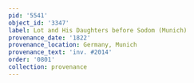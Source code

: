 ```yaml
---
pid: '5541'
object_id: '3347'
label: Lot and His Daughters before Sodom (Munich)
provenance_date: '1822'
provenance_location: Germany, Munich
provenance_text: 'inv. #2014'
order: '0801'
collection: provenance
---
```

